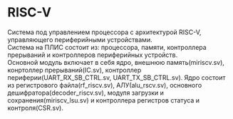 # RISC-V
Система под управлением процессора с архитектурой RISC-V, управляющего периферийными устройствами.<br /> 
Система на ПЛИС состоит из: процессора, памяти, контроллера прерываний и контроллеров периферийных устройств.<br />
Основной модуль включает в себя ядро, внешнюю память(miriscv.sv), конртоллер прерываний(IC.sv), контроллер периферии(UART_RX_SB_CTRL.sv, UART_TX_SB_CTRL.sv). Ядро состоит из регистрового файла(rf_riscv.sv), АЛУ(alu_rscv.sv), основного дешифратора(decoder_riscv.sv), модуля загрузки и сохранения(miriscv_lsu.sv) и контроллера регистров статуса и контроля(CSR.sv). 

